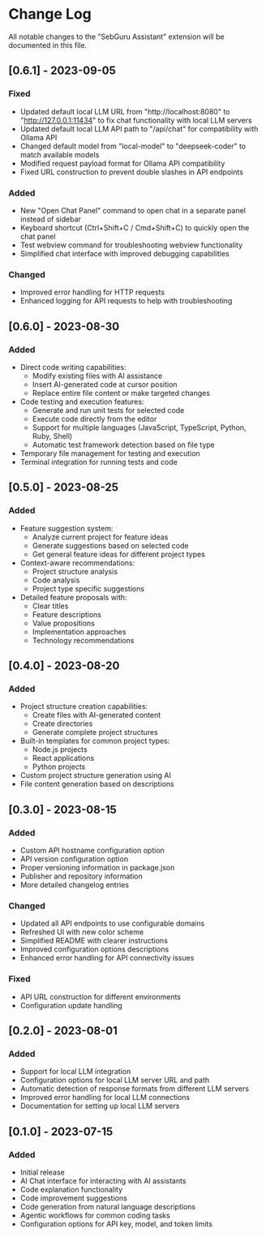 # Change Log

All notable changes to the "SebGuru Assistant" extension will be documented in this file.

## [0.6.1] - 2023-09-05

### Fixed
- Updated default local LLM URL from "http://localhost:8080" to "http://127.0.0.1:11434" to fix chat functionality with local LLM servers
- Updated default local LLM API path to "/api/chat" for compatibility with Ollama API
- Changed default model from "local-model" to "deepseek-coder" to match available models
- Modified request payload format for Ollama API compatibility
- Fixed URL construction to prevent double slashes in API endpoints

### Added
- New "Open Chat Panel" command to open chat in a separate panel instead of sidebar
- Keyboard shortcut (Ctrl+Shift+C / Cmd+Shift+C) to quickly open the chat panel
- Test webview command for troubleshooting webview functionality
- Simplified chat interface with improved debugging capabilities

### Changed
- Improved error handling for HTTP requests
- Enhanced logging for API requests to help with troubleshooting

## [0.6.0] - 2023-08-30

### Added
- Direct code writing capabilities:
  - Modify existing files with AI assistance
  - Insert AI-generated code at cursor position
  - Replace entire file content or make targeted changes
- Code testing and execution features:
  - Generate and run unit tests for selected code
  - Execute code directly from the editor
  - Support for multiple languages (JavaScript, TypeScript, Python, Ruby, Shell)
  - Automatic test framework detection based on file type
- Temporary file management for testing and execution
- Terminal integration for running tests and code

## [0.5.0] - 2023-08-25

### Added
- Feature suggestion system:
  - Analyze current project for feature ideas
  - Generate suggestions based on selected code
  - Get general feature ideas for different project types
- Context-aware recommendations:
  - Project structure analysis
  - Code analysis
  - Project type specific suggestions
- Detailed feature proposals with:
  - Clear titles
  - Feature descriptions
  - Value propositions
  - Implementation approaches
  - Technology recommendations

## [0.4.0] - 2023-08-20

### Added
- Project structure creation capabilities:
  - Create files with AI-generated content
  - Create directories
  - Generate complete project structures
- Built-in templates for common project types:
  - Node.js projects
  - React applications
  - Python projects
- Custom project structure generation using AI
- File content generation based on descriptions

## [0.3.0] - 2023-08-15

### Added
- Custom API hostname configuration option
- API version configuration option
- Proper versioning information in package.json
- Publisher and repository information
- More detailed changelog entries

### Changed
- Updated all API endpoints to use configurable domains
- Refreshed UI with new color scheme
- Simplified README with clearer instructions
- Improved configuration options descriptions
- Enhanced error handling for API connectivity issues

### Fixed
- API URL construction for different environments
- Configuration update handling

## [0.2.0] - 2023-08-01

### Added
- Support for local LLM integration
- Configuration options for local LLM server URL and path
- Automatic detection of response formats from different LLM servers
- Improved error handling for local LLM connections
- Documentation for setting up local LLM servers

## [0.1.0] - 2023-07-15

### Added
- Initial release
- AI Chat interface for interacting with AI assistants
- Code explanation functionality
- Code improvement suggestions
- Code generation from natural language descriptions
- Agentic workflows for common coding tasks
- Configuration options for API key, model, and token limits
